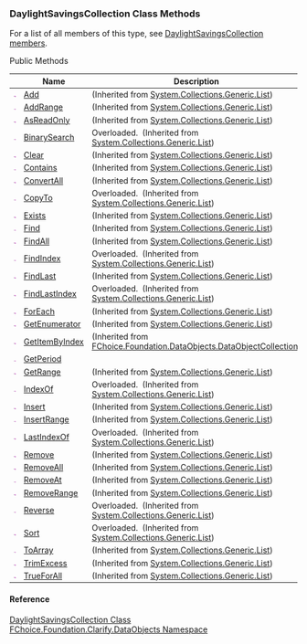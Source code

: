 ﻿### DaylightSavingsCollection Class Methods

For a list of all members of this type, see [DaylightSavingsCollection members](fcSDK~FChoice.Foundation.Clarify.DataObjects.DaylightSavingsCollection_members.md).

Public Methods

|   | Name | Description |
| --- | --- | --- |
| ![Public Method](dotnetimages/publicMethod.png) | [Add](#) | (Inherited from [System.Collections.Generic.List<DaylightSavingsPeriod>](#)) |
| ![Public Method](dotnetimages/publicMethod.png) | [AddRange](#) | (Inherited from [System.Collections.Generic.List<DaylightSavingsPeriod>](#)) |
| ![Public Method](dotnetimages/publicMethod.png) | [AsReadOnly](#) | (Inherited from [System.Collections.Generic.List<DaylightSavingsPeriod>](#)) |
| ![Public Method](dotnetimages/publicMethod.png) | [BinarySearch](#) | Overloaded.  (Inherited from [System.Collections.Generic.List<DaylightSavingsPeriod>](#)) |
| ![Public Method](dotnetimages/publicMethod.png) | [Clear](#) | (Inherited from [System.Collections.Generic.List<DaylightSavingsPeriod>](#)) |
| ![Public Method](dotnetimages/publicMethod.png) | [Contains](#) | (Inherited from [System.Collections.Generic.List<DaylightSavingsPeriod>](#)) |
| ![Public Method](dotnetimages/publicMethod.png) | [ConvertAll](#) | (Inherited from [System.Collections.Generic.List<DaylightSavingsPeriod>](#)) |
| ![Public Method](dotnetimages/publicMethod.png) | [CopyTo](#) | Overloaded.  (Inherited from [System.Collections.Generic.List<DaylightSavingsPeriod>](#)) |
| ![Public Method](dotnetimages/publicMethod.png) | [Exists](#) | (Inherited from [System.Collections.Generic.List<DaylightSavingsPeriod>](#)) |
| ![Public Method](dotnetimages/publicMethod.png) | [Find](#) | (Inherited from [System.Collections.Generic.List<DaylightSavingsPeriod>](#)) |
| ![Public Method](dotnetimages/publicMethod.png) | [FindAll](#) | (Inherited from [System.Collections.Generic.List<DaylightSavingsPeriod>](#)) |
| ![Public Method](dotnetimages/publicMethod.png) | [FindIndex](#) | Overloaded.  (Inherited from [System.Collections.Generic.List<DaylightSavingsPeriod>](#)) |
| ![Public Method](dotnetimages/publicMethod.png) | [FindLast](#) | (Inherited from [System.Collections.Generic.List<DaylightSavingsPeriod>](#)) |
| ![Public Method](dotnetimages/publicMethod.png) | [FindLastIndex](#) | Overloaded.  (Inherited from [System.Collections.Generic.List<DaylightSavingsPeriod>](#)) |
| ![Public Method](dotnetimages/publicMethod.png) | [ForEach](#) | (Inherited from [System.Collections.Generic.List<DaylightSavingsPeriod>](#)) |
| ![Public Method](dotnetimages/publicMethod.png) | [GetEnumerator](#) | (Inherited from [System.Collections.Generic.List<DaylightSavingsPeriod>](#)) |
| ![Public Method](dotnetimages/publicMethod.png) | [GetItemByIndex](fcSDK~FChoice.Foundation.DataObjects.DataObjectCollection`1~GetItemByIndex.md) | (Inherited from [FChoice.Foundation.DataObjects.DataObjectCollection<DaylightSavingsPeriod>](fcSDK~FChoice.Foundation.DataObjects.DataObjectCollection`1.md)) |
| ![Public Method](dotnetimages/publicMethod.png) | [GetPeriod](fcSDK~FChoice.Foundation.Clarify.DataObjects.DaylightSavingsCollection~GetPeriod.md) |   |
| ![Public Method](dotnetimages/publicMethod.png) | [GetRange](#) | (Inherited from [System.Collections.Generic.List<DaylightSavingsPeriod>](#)) |
| ![Public Method](dotnetimages/publicMethod.png) | [IndexOf](#) | Overloaded.  (Inherited from [System.Collections.Generic.List<DaylightSavingsPeriod>](#)) |
| ![Public Method](dotnetimages/publicMethod.png) | [Insert](#) | (Inherited from [System.Collections.Generic.List<DaylightSavingsPeriod>](#)) |
| ![Public Method](dotnetimages/publicMethod.png) | [InsertRange](#) | (Inherited from [System.Collections.Generic.List<DaylightSavingsPeriod>](#)) |
| ![Public Method](dotnetimages/publicMethod.png) | [LastIndexOf](#) | Overloaded.  (Inherited from [System.Collections.Generic.List<DaylightSavingsPeriod>](#)) |
| ![Public Method](dotnetimages/publicMethod.png) | [Remove](#) | (Inherited from [System.Collections.Generic.List<DaylightSavingsPeriod>](#)) |
| ![Public Method](dotnetimages/publicMethod.png) | [RemoveAll](#) | (Inherited from [System.Collections.Generic.List<DaylightSavingsPeriod>](#)) |
| ![Public Method](dotnetimages/publicMethod.png) | [RemoveAt](#) | (Inherited from [System.Collections.Generic.List<DaylightSavingsPeriod>](#)) |
| ![Public Method](dotnetimages/publicMethod.png) | [RemoveRange](#) | (Inherited from [System.Collections.Generic.List<DaylightSavingsPeriod>](#)) |
| ![Public Method](dotnetimages/publicMethod.png) | [Reverse](#) | Overloaded.  (Inherited from [System.Collections.Generic.List<DaylightSavingsPeriod>](#)) |
| ![Public Method](dotnetimages/publicMethod.png) | [Sort](#) | Overloaded.  (Inherited from [System.Collections.Generic.List<DaylightSavingsPeriod>](#)) |
| ![Public Method](dotnetimages/publicMethod.png) | [ToArray](#) | (Inherited from [System.Collections.Generic.List<DaylightSavingsPeriod>](#)) |
| ![Public Method](dotnetimages/publicMethod.png) | [TrimExcess](#) | (Inherited from [System.Collections.Generic.List<DaylightSavingsPeriod>](#)) |
| ![Public Method](dotnetimages/publicMethod.png) | [TrueForAll](#) | (Inherited from [System.Collections.Generic.List<DaylightSavingsPeriod>](#)) |





#### Reference

[DaylightSavingsCollection Class](fcSDK~FChoice.Foundation.Clarify.DataObjects.DaylightSavingsCollection.md)  
[FChoice.Foundation.Clarify.DataObjects Namespace](fcSDK~FChoice.Foundation.Clarify.DataObjects_namespace.md)